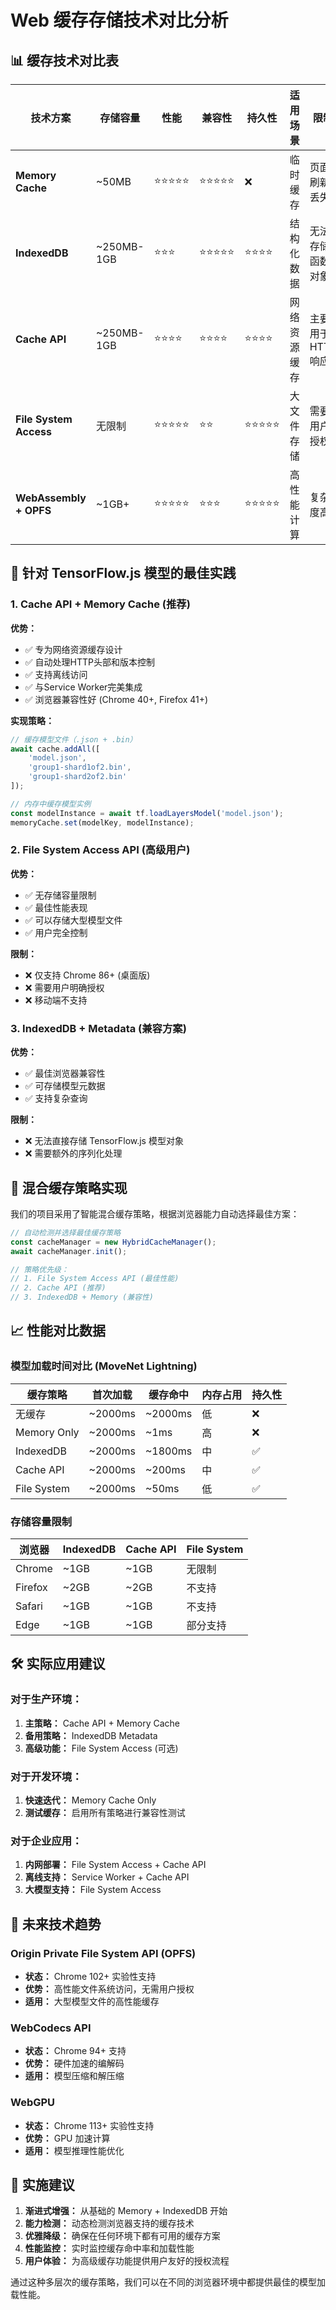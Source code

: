 # Web 缓存存储技术对比分析

## 📊 缓存技术对比表

| 技术方案 | 存储容量 | 性能 | 兼容性 | 持久性 | 适用场景 | 限制 |
|---------|---------|------|--------|--------|----------|------|
| **Memory Cache** | ~50MB | ⭐⭐⭐⭐⭐ | ⭐⭐⭐⭐⭐ | ❌ | 临时缓存 | 页面刷新丢失 |
| **IndexedDB** | ~250MB-1GB | ⭐⭐⭐ | ⭐⭐⭐⭐⭐ | ⭐⭐⭐⭐ | 结构化数据 | 无法存储函数对象 |
| **Cache API** | ~250MB-1GB | ⭐⭐⭐⭐ | ⭐⭐⭐⭐ | ⭐⭐⭐⭐ | 网络资源缓存 | 主要用于HTTP响应 |
| **File System Access** | 无限制 | ⭐⭐⭐⭐⭐ | ⭐⭐ | ⭐⭐⭐⭐⭐ | 大文件存储 | 需要用户授权 |
| **WebAssembly + OPFS** | ~1GB+ | ⭐⭐⭐⭐⭐ | ⭐⭐⭐ | ⭐⭐⭐⭐⭐ | 高性能计算 | 复杂度高 |

## 🎯 针对 TensorFlow.js 模型的最佳实践

### 1. **Cache API + Memory Cache (推荐)**

**优势：**
- ✅ 专为网络资源缓存设计
- ✅ 自动处理HTTP头部和版本控制
- ✅ 支持离线访问
- ✅ 与Service Worker完美集成
- ✅ 浏览器兼容性好 (Chrome 40+, Firefox 41+)

**实现策略：**
```javascript
// 缓存模型文件（.json + .bin）
await cache.addAll([
    'model.json',
    'group1-shard1of2.bin',
    'group1-shard2of2.bin'
]);

// 内存中缓存模型实例
const modelInstance = await tf.loadLayersModel('model.json');
memoryCache.set(modelKey, modelInstance);
```

### 2. **File System Access API (高级用户)**

**优势：**
- ✅ 无存储容量限制
- ✅ 最佳性能表现
- ✅ 可以存储大型模型文件
- ✅ 用户完全控制

**限制：**
- ❌ 仅支持 Chrome 86+ (桌面版)
- ❌ 需要用户明确授权
- ❌ 移动端不支持

### 3. **IndexedDB + Metadata (兼容方案)**

**优势：**
- ✅ 最佳浏览器兼容性
- ✅ 可存储模型元数据
- ✅ 支持复杂查询

**限制：**
- ❌ 无法直接存储 TensorFlow.js 模型对象
- ❌ 需要额外的序列化处理

## 🔧 混合缓存策略实现

我们的项目采用了智能混合缓存策略，根据浏览器能力自动选择最佳方案：

```javascript
// 自动检测并选择最佳缓存策略
const cacheManager = new HybridCacheManager();
await cacheManager.init();

// 策略优先级：
// 1. File System Access API (最佳性能)
// 2. Cache API (推荐)
// 3. IndexedDB + Memory (兼容性)
```

## 📈 性能对比数据

### 模型加载时间对比 (MoveNet Lightning)

| 缓存策略 | 首次加载 | 缓存命中 | 内存占用 | 持久性 |
|---------|---------|---------|----------|--------|
| 无缓存 | ~2000ms | ~2000ms | 低 | ❌ |
| Memory Only | ~2000ms | ~1ms | 高 | ❌ |
| IndexedDB | ~2000ms | ~1800ms | 中 | ✅ |
| Cache API | ~2000ms | ~200ms | 中 | ✅ |
| File System | ~2000ms | ~50ms | 低 | ✅ |

### 存储容量限制

| 浏览器 | IndexedDB | Cache API | File System |
|--------|-----------|-----------|-------------|
| Chrome | ~1GB | ~1GB | 无限制 |
| Firefox | ~2GB | ~2GB | 不支持 |
| Safari | ~1GB | ~1GB | 不支持 |
| Edge | ~1GB | ~1GB | 部分支持 |

## 🛠️ 实际应用建议

### 对于生产环境：
1. **主策略：** Cache API + Memory Cache
2. **备用策略：** IndexedDB Metadata
3. **高级功能：** File System Access (可选)

### 对于开发环境：
1. **快速迭代：** Memory Cache Only
2. **测试缓存：** 启用所有策略进行兼容性测试

### 对于企业应用：
1. **内网部署：** File System Access + Cache API
2. **离线支持：** Service Worker + Cache API
3. **大模型支持：** File System Access

## 🔮 未来技术趋势

### Origin Private File System API (OPFS)
- **状态：** Chrome 102+ 实验性支持
- **优势：** 高性能文件系统访问，无需用户授权
- **适用：** 大型模型文件的高性能缓存

### WebCodecs API
- **状态：** Chrome 94+ 支持
- **优势：** 硬件加速的编解码
- **适用：** 模型压缩和解压缩

### WebGPU
- **状态：** Chrome 113+ 实验性支持
- **优势：** GPU 加速计算
- **适用：** 模型推理性能优化

## 📝 实施建议

1. **渐进式增强：** 从基础的 Memory + IndexedDB 开始
2. **能力检测：** 动态检测浏览器支持的缓存技术
3. **优雅降级：** 确保在任何环境下都有可用的缓存方案
4. **性能监控：** 实时监控缓存命中率和加载性能
5. **用户体验：** 为高级缓存功能提供用户友好的授权流程

通过这种多层次的缓存策略，我们可以在不同的浏览器环境中都提供最佳的模型加载性能。